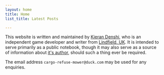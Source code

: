 ```yaml
---
layout: home
title: Home
list_title: Latest Posts

---
```

This website is written and maintained by [Kieran Denshi](https://denshi.uk/about#kieran_denshi), who is an independent game developer and writer from [Lindfield, UK](https://en.wikipedia.org/wiki/Lindfield%2C_West_Sussex). It is intended to serve primarily as a public notebook, though it may also serve as a source of information about [it's author](https://denshi.uk/about#kieran_denshi), should such a thing ever be required.

The email address `cargo-refuse-mower@duck.com` may be used for any enquiries.  

<br />
